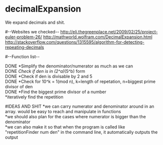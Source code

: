 # decimalExpansion
We expand decimals and shit.

#--Websites we checked--
http://eli.thegreenplace.net/2009/02/25/project-euler-problem-26/
http://mathworld.wolfram.com/DecimalExpansion.html
http://stackoverflow.com/questions/1315595/algorithm-for-detecting-repeating-decimals

#--Function list--

DONE *Simplify the denominator/numerator as much as we can <br />
DONE *Check if den is in (2^a)*(5^b) form <br />
DONE *Check if den is divisable by 2 and 5 <br />
DONE *Check for 10^k = 1(mod n), k=length of repetation, n=biggest prime divisor of den<br />
DONE *Find the biggest prime divisor of a number<br />
*iteratively find the repetition<br />

#IDEAS AND SHIT
*we can carry numerator and denominator around in an array. would be easy to reach and manipulate in functions<br />
*we should also plan for the cases where numerator is bigger than the denominator<br />
*we can also make it so that when the program is called like "repetitionFinder num den" in the command line, it automatically outputs the output<br />